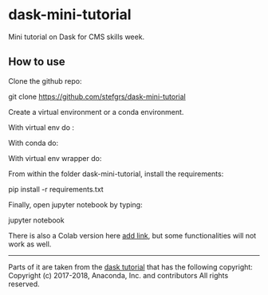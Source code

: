 # dask-mini-tutorial
Mini tutorial on Dask for CMS skills week.

## How to use
Clone the github repo:

git clone https://github.com/stefgrs/dask-mini-tutorial

Create a virtual environment or a conda environment. 

With virtual env do :

With conda do:

With virtual env wrapper do:


From within the folder dask-mini-tutorial, install the requirements:

pip install -r requirements.txt

Finally, open jupyter notebook by typing:

jupyter notebook

There is also a Colab version here [add link](), but some functionalities will not work as well.

-----------------------------------
Parts of it are taken from the [dask tutorial](https://github.com/dask/dask-tutorial) that has the following copyright:
Copyright (c) 2017-2018, Anaconda, Inc. and contributors
All rights reserved.
